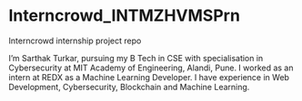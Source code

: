 # Interncrowd_INTMZHVMSPrn
Interncrowd internship project repo

I’m Sarthak Turkar, pursuing my B Tech in CSE with specialisation in Cybersecurity at MIT Academy of Engineering, Alandi, Pune. I worked as an intern at REDX as a Machine Learning Developer. I have experience in Web Development, Cybersecurity, Blockchain and Machine Learning. 
